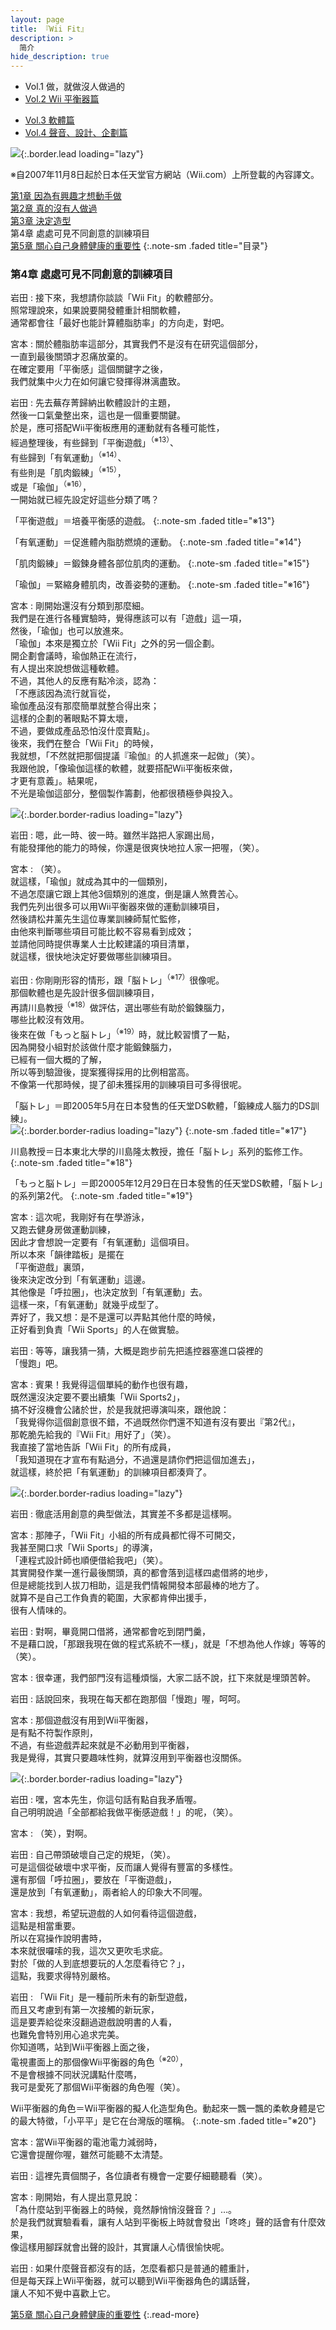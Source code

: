 ```yaml
---
layout: page
title: 『Wii Fit』 
description: >
  简介
hide_description: true
---
```


<nav class="pagination heading clearfix" role="navigation">
  <ul>
    <li class="pagination-item">
      <a style="background-color:rgba(225,224,224,0.3);">
        Vol.1 做，就做沒人做過的
      </a>
    </li>
    <li class="pagination-item">
      <a href="../../vol2/1/">
        Vol.2 Wii 平衡器篇
      </a>
    </li>
  </ul>
  <ul>
    <li class="pagination-item">
      <a href="../../vol3/1/">
        Vol.3 軟體篇
      </a>
    </li>
    <li class="pagination-item">
      <a href="../../vol4/1/">
        Vol.4 聲音、設計、企劃篇
      </a>
    </li>
  </ul>
</nav>

![](/others/interviews/cht-tw/wii/wiifit/vol1/img/wiifit_crv_vol1_11.jpg){:.border.lead loading="lazy"}

※自2007年11月8日起於日本任天堂官方網站（Wii.com）上所登載的內容譯文。

[第1章 因為有興趣才想動手做](1.md)<br>
[第2章 真的沒有人做過](2.md)<br>
[第3章 決定造型](3.md)<br>
第4章 處處可見不同創意的訓練項目<br>
[第5章 關心自己身體健康的重要性](5.md)
{:.note-sm .faded title="目录"}

### 第4章 處處可見不同創意的訓練項目

岩田
: 接下來，我想請你談談「Wii Fit」的軟體部分。<br>照常理說來，如果說要開發體重計相關軟體，<br>通常都會往「最好也能計算體脂肪率」的方向走，對吧。

宮本
: 關於體脂肪率這部分，其實我們不是沒有在研究這個部分，<br>一直到最後關頭才忍痛放棄的。<br>在確定要用「平衡感」這個關鍵字之後，<br>我們就集中火力在如何讓它發揮得淋漓盡致。

岩田
: 先去蕪存菁歸納出軟體設計的主題，<br>然後一口氣彙整出來，這也是一個重要關鍵。<br>於是，應可搭配Wii平衡板應用的運動就有各種可能性，<br>經過整理後，有些歸到「平衡遊戲」<sup>（※13）</sup>、<br>有些歸到「有氧運動」<sup>（※14）</sup>、<br>有些則是「肌肉鍛練」<sup>（※15）</sup>，<br>或是「瑜伽」<sup>（※16）</sup>，<br>一開始就已經先設定好這些分類了嗎？

「平衡遊戲」＝培養平衡感的遊戲。
{:.note-sm .faded title="※13"}

「有氧運動」＝促進體內脂肪燃燒的運動。
{:.note-sm .faded title="※14"}

「肌肉鍛練」＝鍛鍊身體各部位肌肉的運動。
{:.note-sm .faded title="※15"}

「瑜伽」＝緊縮身體肌肉，改善姿勢的運動。
{:.note-sm .faded title="※16"}

宮本
: 剛開始還沒有分類到那麼細。<br>我們是在進行各種實驗時，覺得應該可以有「遊戲」這一項，<br>然後，「瑜伽」也可以放進來。<br>「瑜伽」本來是獨立於「Wii Fit」之外的另一個企劃。<br>開企劃會議時，瑜伽熱正在流行，<br>有人提出來說想做這種軟體。<br>不過，其他人的反應有點冷淡，認為：<br>「不應該因為流行就盲從，<br>瑜伽產品沒有那麼簡單就整合得出來；<br>這樣的企劃的著眼點不算太壞，<br>不過，要做成產品恐怕沒什麼賣點」。<br>後來，我們在整合「Wii Fit」的時候，<br>我就想，「不然就把那個提議『瑜伽』的人抓進來一起做」（笑）。<br>我跟他說，「像瑜伽這樣的軟體，就要搭配Wii平衡板來做，<br>才更有意義」。結果呢，<br>不光是瑜伽這部分，整個製作籌劃，他都很積極參與投入。

![](/others/interviews/cht-tw/wii/wiifit/vol1/img/wiifit_vol1_10.jpg){:.border.border-radius loading="lazy"}

岩田
: 嗯，此一時、彼一時。雖然半路把人家踢出局，<br>有能發揮他的能力的時候，你還是很爽快地拉人家一把喔，（笑）。

宮本
: （笑）。<br>就這樣，「瑜伽」就成為其中的一個類別，<br>不過怎麼讓它跟上其他3個類別的進度，倒是讓人煞費苦心。<br>我們先列出很多可以用Wii平衡器來做的運動訓練項目，<br>然後請松井薰先生這位專業訓練師幫忙監修，<br>由他來判斷哪些項目可能比較不容易看到成效；<br>並請他同時提供專業人士比較建議的項目清單，<br>就這樣，很快地決定好要做哪些訓練項目。

岩田
: 你剛剛形容的情形，跟「脳トレ」<sup>（※17）</sup>很像呢。<br>那個軟體也是先設計很多個訓練項目，<br>再請川島教授<sup>（※18）</sup>做評估，選出哪些有助於鍛鍊腦力，<br>哪些比較沒有效用。<br>後來在做「もっと脳トレ」<sup>（※19）</sup>時，就比較習慣了一點，<br>因為開發小組對於該做什麼才能鍛鍊腦力，<br>已經有一個大概的了解，<br>所以等到驗證後，提案獲得採用的比例相當高。<br>不像第一代那時候，提了卻未獲採用的訓練項目可多得很呢。

「脳トレ」＝即2005年5月在日本發售的任天堂DS軟體，「鍛練成人腦力的DS訓練」。<br>
![](/others/interviews/cht-tw/wii/wiifit/vol1/img/g_noutore.jpg){:.border.border-radius loading="lazy"}
{:.note-sm .faded title="※17"}


川島教授＝日本東北大學的川島隆太教授，擔任「脳トレ」系列的監修工作。
{:.note-sm .faded title="※18"}

「もっと脳トレ」＝即20005年12月29日在日本發售的任天堂DS軟體，「脳トレ」的系列第2代。
{:.note-sm .faded title="※19"}

宮本
: 這次呢，我剛好有在學游泳，<br>又跑去健身房做運動訓練，<br>因此才會想說一定要有「有氧運動」這個項目。<br>所以本來「韻律踏板」是擺在<br>「平衡遊戲」裏頭，<br>後來決定改分到「有氧運動」這邊。<br>其他像是「呼拉圈」，也決定放到「有氧運動」去。<br>這樣一來，「有氧運動」就幾乎成型了。<br>弄好了，我又想：是不是還可以弄點其他什麼的時候，<br>正好看到負責「Wii Sports」的人在做實驗。

岩田
: 等等，讓我猜一猜，大概是跑步前先把遙控器塞進口袋裡的<br>「慢跑」吧。

宮本
: 賓果！我覺得這個單純的動作也很有趣，<br>既然還沒決定要不要出續集「Wii Sports2」，<br>搞不好沒機會公諸於世，於是我就把導演叫來，跟他說：<br>「我覺得你這個創意很不錯，不過既然你們還不知道有沒有要出『第2代』，<br>那乾脆先給我的『Wii Fit』用好了」（笑）。<br>我直接了當地告訴「Wii Fit」的所有成員，<br>「我知道現在才宣布有點過分，不過還是請你們把這個加進去」，<br>就這樣，終於把「有氧運動」的訓練項目都湊齊了。

![](/others/interviews/cht-tw/wii/wiifit/vol1/img/wiifit_vol1_11.jpg){:.border.border-radius loading="lazy"}

岩田
: 徹底活用創意的典型做法，其實差不多都是這樣啊。

宮本
: 那陣子，「Wii Fit」小組的所有成員都忙得不可開交，<br>我甚至開口求「Wii Sports」的導演，<br>「連程式設計師也順便借給我吧」（笑）。<br>其實開發作業一進行最後關頭，真的都會落到這樣四處借將的地步，<br>但是總能找到人拔刀相助，這是我們情報開發本部最棒的地方了。<br>就算不是自己工作負責的範圍，大家都肯伸出援手，<br>很有人情味的。

岩田
: 對啊，畢竟開口借將，通常都會吃到閉門羹，<br>不是藉口說，「那跟我現在做的程式系統不一樣」，就是「不想為他人作嫁」等等的（笑）。

宮本
: 很幸運，我們部門沒有這種煩惱，大家二話不說，扛下來就是埋頭苦幹。

岩田
: 話說回來，我現在每天都在跑那個「慢跑」喔，呵呵。

宮本
: 那個遊戲沒有用到Wii平衡器，<br>是有點不符製作原則，<br>不過，有些遊戲弄起來就是不必動用到平衡器，<br>我是覺得，其實只要趣味性夠，就算沒用到平衡器也沒關係。

![](/others/interviews/cht-tw/wii/wiifit/vol1/img/wiifit_vol1_12.jpg){:.border.border-radius loading="lazy"}

岩田
: 嘿，宮本先生，你這句話有點自我矛盾喔。<br>自己明明說過「全部都給我做平衡感遊戲！」的呢，（笑）。

宮本
: （笑），對啊。

岩田
: 自己帶頭破壞自己定的規矩，（笑）。<br>可是這個從破壞中求平衡，反而讓人覺得有豐富的多樣性。<br>還有那個「呼拉圈」，要放在「平衡遊戲」，<br>還是放到「有氧運動」，兩者給人的印象大不同喔。

宮本
: 我想，希望玩遊戲的人如何看待這個遊戲，<br>這點是相當重要。<br>所以在寫操作說明書時，<br>本來就很囉嗦的我，這次又更吹毛求疵。<br>對於「做的人到底想要玩的人怎麼看待它？」，<br>這點，我要求得特別嚴格。

岩田
: 「Wii Fit」是一種前所未有的新型遊戲，<br>而且又考慮到有第一次接觸的新玩家，<br>這是要弄給從來沒翻過遊戲說明書的人看，<br>也難免會特別用心追求完美。<br>你知道嗎，站到Wii平衡器上面之後，<br>電視畫面上的那個像Wii平衡器的角色<sup>（※20）</sup>，<br>不是會根據不同狀況講點什麼嗎，<br>我可是愛死了那個Wii平衡器的角色喔（笑）。

Wii平衡器的角色＝Wii平衡器的擬人化造型角色。動起來一飄一飄的柔軟身體是它的最大特徵，「小平平」是它在台灣版的暱稱。
{:.note-sm .faded title="※20"}

宮本
: 當Wii平衡器的電池電力減弱時，<br>它還會提醒你喔，雖然可能聽不太清楚。

岩田
: 這裡先賣個關子，各位讀者有機會一定要仔細聽聽看（笑）。

宮本
: 剛開始，有人提出意見說：<br>「為什麼站到平衡器上的時候，竟然靜悄悄沒聲音？」…。<br>於是我們就實驗看看，讓有人站到平衡板上時就會發出「咚咚」聲的話會有什麼效果，<br>像這樣用腳踩就會出聲的設計，其實讓人心情很愉快呢。

岩田
: 如果什麼聲音都沒有的話，怎麼看都只是普通的體重計，<br>但是每天踩上Wii平衡器，就可以聽到Wii平衡器角色的講話聲，<br>讓人不知不覺中喜歡上它。

[第5章 關心自己身體健康的重要性](5.md)
{:.read-more}

